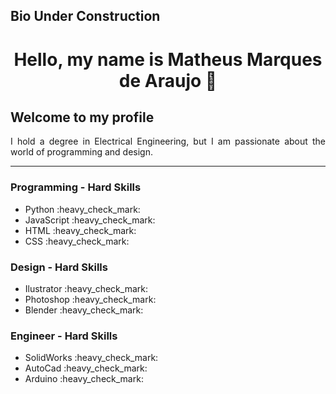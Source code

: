 <!-- 
## Hi there 👋 
-->

<h2>Bio Under Construction</h2>
<h1 align="center">Hello, my name is Matheus Marques de Araujo 👋</h1>
<h2 align="justify">Welcome to my profile</h2> 
<p align="justify">I hold a degree in Electrical Engineering, but I am passionate about the world of programming and design.</p>
<hr />
<h3>Programming - Hard Skills</h3>
<ul>
    <li>Python :heavy_check_mark:</li>
    <li>JavaScript :heavy_check_mark:</li>
    <li>HTML :heavy_check_mark:</li>
    <li>CSS :heavy_check_mark:</li>
</ul>
<h3>Design - Hard Skills</h3>
<ul>
    <li>Ilustrator :heavy_check_mark:</li>
    <li>Photoshop :heavy_check_mark:</li>
    <li>Blender :heavy_check_mark:</li>
</ul>
<h3>Engineer - Hard Skills</h3>
<ul>
    <li>SolidWorks :heavy_check_mark:</li>
    <li>AutoCad :heavy_check_mark:</li>
    <li>Arduino :heavy_check_mark:</li>
</ul>
<!--
**marqmathh/marqmathh** is a ✨ _special_ ✨ repository because its `README.md` (this file) appears on your GitHub profile.

Here are some ideas to get you started:

- 🔭 I’m currently working on Tspro Tecnologia para fluídos
- 🌱 I’m currently learning ...
- 👯 I’m looking to collaborate on ...
- 🤔 I’m looking for help with ...
- 💬 Ask me about ...
- 📫 How to reach me: ...
- 😄 Pronouns: ...
- ⚡ Fun fact: ...
-->


